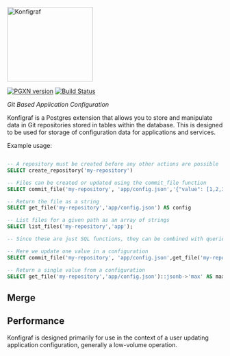 <img src="https://www.konfigraf.com/logo.png" title="" alt="Konfigraf" width="200" height="174">

[![PGXN version](https://badge.fury.io/pg/konfigraf.svg)](https://badge.fury.io/pg/konfigraf)
[![Build Status](https://github.com/paulhatch/konfigraf/workflows/CI/badge.svg)](https://github.com/paulhatch/konfigraf/actions)

_Git Based Application Configuration_

Konfigraf is a Postgres extension that allows you to store and manipulate data
in Git repositories stored in tables within the database. This is designed to
be used for storage of configuration data for applications and services.

Example usage:

```sql

-- A repository must be created before any other actions are possible
SELECT create_repository('my-repository')

-- Files can be created or updated using the commit_file function
SELECT commit_file('my-repository', 'app/config.json','{"value": [1,2,3]}','John Doe','Set Value', 'john.d@example.com');

-- Return the file as a string
SELECT get_file('my-repository','app/config.json') AS config

-- List files for a given path as an array of strings
SELECT list_files('my-repository','app');

-- Since these are just SQL functions, they can be combined with queries

-- Here we update one value in a configuration
SELECT commit_file('my-repository', 'app/config.json',get_file('my-repository','app/config.json')::jsonb || '{"max":42}'::jsonb,'John Doe','Update max value', 'john.d@example.com');

-- Return a single value from a configuration
SELECT get_file('my-repository','app/config.json')::jsonb->'max' AS maximum

```

## Merge


## Performance

Konfigraf is designed primarily for use in the context of a user updating
application configuration, generally a low-volume operation.